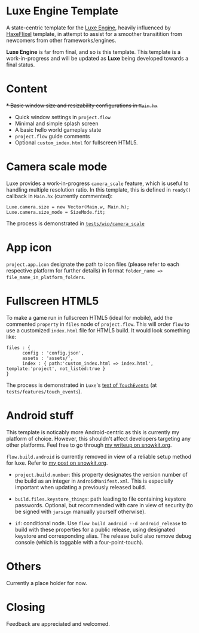 # Luxe Engine Template
A state-centric template for the [Luxe Engine](http://luxeengine.com/), heavily influenced by [HaxeFlixel](http://haxeflixel.com/) template, in attempt to assist for a smoother transitition from newcomers from other frameworks/engines.

**Luxe Engine** is far from final, and so is this template. This template is a work-in-progress and will be updated as **Luxe** being developed towards a final status.

# Content
~~* Basic window size and resizability configurations in ```Main.hx```~~
* Quick window settings in ```project.flow```
* Minimal and simple splash screen
* A basic hello world gameplay state
* ```project.flow``` guide comments
* Optional ```custom_index.html``` for fullscreen HTML5.

# Camera scale mode

Luxe provides a work-in-progress ```camera_scale``` feature, which is useful to handling multiple resolution ratio. In this template, this is defined in ```ready()``` callback in ```Main.hx``` (currently commented):

```
Luxe.camera.size = new Vector(Main.w, Main.h);
Luxe.camera.size_mode = SizeMode.fit;
```

The process is demonstrated in [```tests/wip/camera_scale```](https://github.com/underscorediscovery/luxe/tree/master/tests/wip/camera_scale)

# App icon

```project.app.icon``` designate the path to icon files (please refer to each respective platform for further details) in format ```folder_name => file_mame_in_platform_folders```.

# Fullscreen HTML5

To make a game run in fullscreen HTML5 (ideal for mobile), add the commented ```property``` in ```files``` node of ```project.flow```. This will order ```flow``` to use a customized ```index.html``` file for HTML5 build. It would look something like:

```
files : {
      config : 'config.json',
      assets : 'assets/',
      index : { path:'custom_index.html => index.html', template:'project', not_listed:true }
}

```

The process is demonstrated in ```Luxe```'s [test of ```TouchEvents```](https://github.com/underscorediscovery/luxe/tree/master/tests/features/touch_events) (at ```tests/features/touch_events```).

# Android stuff

This template is noticably more Android-centric as this is currently my platform of choice. However, this shouldn't affect developers targeting any other platforms. Feel free to go through [my writeup on snowkit.org](http://snowkit.org/2015/08/10/what-i-learned-and-what-you-should-know-about-luxe-on-android/).

```flow.build.android``` is currently removed in view of a reliable setup method for luxe. Refer to [my post on snowkit.org](http://snowkit.org/2015/08/10/what-i-learned-and-what-you-should-know-about-luxe-on-android/).

* ```project.build.number```: this property designates the version number of the build as an integer in ```AndroidManifest.xml```. This is especially important when updating a previously released build.

* ```build.files.keystore_things```: path leading to file containing keystore passwords. Optional, but recommended with care in view of security (to be signed with ```jarsign``` manually yourself otherwise).

* ```if```: conditional node. Use ```flow build android --d android_release``` to build with these properties for a public release, using designated keystore and corresponding alias. The release build also remove debug console (which is toggable with a four-point-touch).

# Others

Currently a place holder for now.

# Closing

Feedback are appreciated and welcomed.